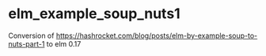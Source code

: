 # elm_example_soup_nuts1
Conversion of https://hashrocket.com/blog/posts/elm-by-example-soup-to-nuts-part-1 to elm 0.17
